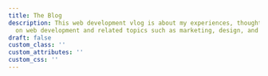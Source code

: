 ```yaml
---
title: The Blog
description: This web development vlog is about my experiences, thoughts, and reflections
  on web development and related topics such as marketing, design, and new technologies.
draft: false
custom_class: ''
custom_attributes: ''
custom_css: ''
---
```


